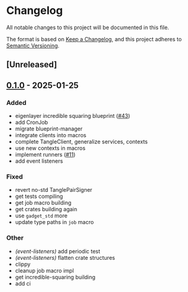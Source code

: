 # Changelog

All notable changes to this project will be documented in this file.

The format is based on [Keep a Changelog](https://keepachangelog.com/en/1.0.0/),
and this project adheres to [Semantic Versioning](https://semver.org/spec/v2.0.0.html).

## [Unreleased]

## [0.1.0](https://github.com/tangle-network/gadget/releases/tag/gadget-event-listeners-v0.1.0) - 2025-01-25

### Added

- eigenlayer incredible squaring blueprint ([#43](https://github.com/tangle-network/gadget/pull/43))
- add CronJob
- migrate blueprint-manager
- integrate clients into macros
- complete TangleClient, generalize services, contexts
- use new contexts in macros
- implement runners ([#11](https://github.com/tangle-network/gadget/pull/11))
- add event listeners

### Fixed

- revert no-std TanglePairSigner
- get tests compiling
- get job macro building
- get crates building again
- use `gadget_std` more
- update type paths in `job` macro

### Other

- *(event-listeners)* add periodic test
- *(event-listeners)* flatten crate structures
- clippy
- cleanup job macro impl
- get incredible-squaring building
- add ci
